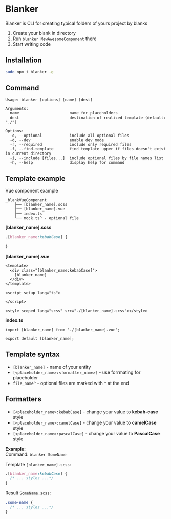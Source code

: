 # Blanker

Blanker is CLI for creating typical folders of yours project by blanks

1. Create your blank in directory
2. Run `blanker NewAwesomeComponent` there
3. Start writing code

## Installation
```bash 
sudo npm i blanker -g
```

## Command
```
Usage: blanker [options] [name] [dest]

Arguments:
  name                      name for placeholders
  dest                      destination of realized template (default: "./")

Options:
  -o, --optional            include all optional files
  -d, --dev                 enable dev mode
  -r, --required            include only required files
  -f, --find-template       find template upper if files doesn't exist in current directory
  -i, --include [files...]  include optional files by file names list
  -h, --help                display help for command
```

## Template example
Vue component example

```angular2html
_blankVueComponent
    ├── [blanker_name].scss
    ├── [blanker_name].vue
    ├── index.ts
    └── mock.ts^ - optional file
```

**[blanker_name].scss**
```scss
.[blanker_name:kebabCase] {
  
}
```
**[blanker_name].vue**
```vue
<template>
  <div class="[blanker_name:kebabCase]">
    [blanker_name]
  </div>
</template>

<script setup lang="ts">

</script>

<style scoped lang="scss" src="./[blanker_name].scss"></style>
```

**index.ts**
```vue
import [blanker_name] from './[blanker_name].vue';

export default [blanker_name];
```

## Template syntax

* `[blanker_name]` - name of your entity
* `[<placeholder_name>:<formatter_name>]` - use forrmating for placeholder
* `file_name^` - optional files are marked with `^` at the end


## Formatters 
* `[<placeholder_name>:kebabCase]` - change your value to **kebab-case** style
* `[<placeholder_name>:camelCase]` - change your value to **camelCase** style
* `[<placeholder_name>:pascalCase]` - change your value to **PascalCase** style

**Example:**  
Command:
`blanker SomeName`

Template `[blanker_name].scss`:
```scss
.[blanker_name:kebabCase] {
  /* ... styles ...*/
}
```

Result `SomeName.scss`: 
```scss
.some-name {
  /* ... styles ...*/
}
```
